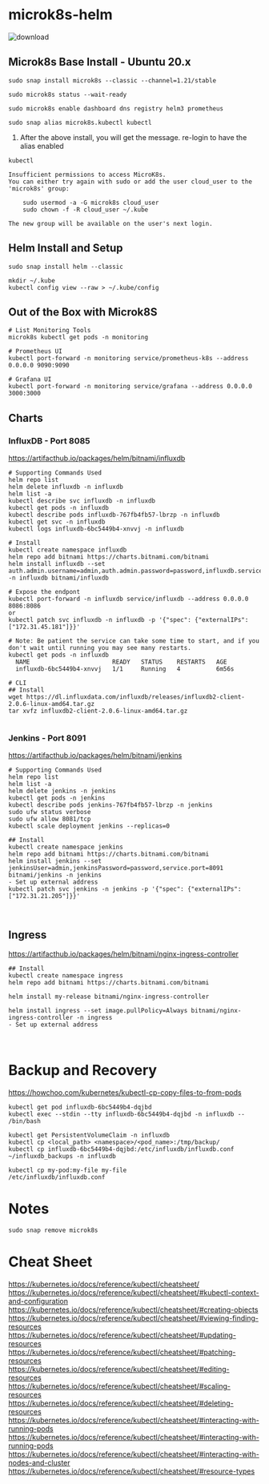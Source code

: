 # microk8s-helm


![download](https://user-images.githubusercontent.com/993459/111545821-ea5d5880-8733-11eb-9352-d22f812e9fb0.png)

## Microk8s Base Install - Ubuntu 20.x
```
sudo snap install microk8s --classic --channel=1.21/stable
```
```
sudo microk8s status --wait-ready 
```
```
sudo microk8s enable dashboard dns registry helm3 prometheus 
```
```
sudo snap alias microk8s.kubectl kubectl    
```
1. After the above install, you will get the message. re-login to have the alias enabled
```
kubectl

Insufficient permissions to access MicroK8s.
You can either try again with sudo or add the user cloud_user to the 'microk8s' group:

    sudo usermod -a -G microk8s cloud_user
    sudo chown -f -R cloud_user ~/.kube

The new group will be available on the user's next login.
```

## Helm Install and Setup
```
sudo snap install helm --classic

mkdir ~/.kube
kubectl config view --raw > ~/.kube/config

```

## Out of the Box with Microk8S
```
# List Monitoring Tools
microk8s kubectl get pods -n monitoring

# Prometheus UI
kubectl port-forward -n monitoring service/prometheus-k8s --address 0.0.0.0 9090:9090

# Grafana UI
kubectl port-forward -n monitoring service/grafana --address 0.0.0.0 3000:3000

```

## Charts


### InfluxDB - Port 8085
https://artifacthub.io/packages/helm/bitnami/influxdb
```
# Supporting Commands Used
helm repo list 
helm delete influxdb -n influxdb
helm list -a
kubectl describe svc influxdb -n influxdb
kubectl get pods -n influxdb
kubectl describe pods influxdb-767fb4fb57-lbrzp -n influxdb
kubectl get svc -n influxdb
kubectl logs influxdb-6bc5449b4-xnvvj -n influxdb

# Install 
kubectl create namespace influxdb
helm repo add bitnami https://charts.bitnami.com/bitnami
helm install influxdb --set auth.admin.username=admin,auth.admin.password=password,influxdb.service.type=LoadBalancer -n influxdb bitnami/influxdb

# Expose the endpont
kubectl port-forward -n influxdb service/influxdb --address 0.0.0.0 8086:8086
or
kubectl patch svc influxdb -n influxdb -p '{"spec": {"externalIPs":["172.31.45.181"]}}'

# Note: Be patient the service can take some time to start, and if you don't wait until running you may see many restarts.
kubectl get pods -n influxdb 
  NAME                       READY   STATUS    RESTARTS   AGE 
  influxdb-6bc5449b4-xnvvj   1/1     Running   4          6m56s 

# CLI
## Install
wget https://dl.influxdata.com/influxdb/releases/influxdb2-client-2.0.6-linux-amd64.tar.gz
tar xvfz influxdb2-client-2.0.6-linux-amd64.tar.gz


```

### Jenkins - Port 8091
https://artifacthub.io/packages/helm/bitnami/jenkins
```
# Supporting Commands Used
helm repo list 
helm list -a
helm delete jenkins -n jenkins
kubectl get pods -n jenkins
kubectl describe pods jenkins-767fb4fb57-lbrzp -n jenkins
sudo ufw status verbose
sudo ufw allow 8081/tcp
kubectl scale deployment jenkins --replicas=0

## Install
kubectl create namespace jenkins
helm repo add bitnami https://charts.bitnami.com/bitnami
helm install jenkins --set jenkinsUser=admin,jenkinsPassword=password,service.port=8091 bitnami/jenkins -n jenkins
- Set up external address
kubectl patch svc jenkins -n jenkins -p '{"spec": {"externalIPs":["172.31.21.205"]}}'

  
```

## Ingress
https://artifacthub.io/packages/helm/bitnami/nginx-ingress-controller
```
## Install
kubectl create namespace ingress
helm repo add bitnami https://charts.bitnami.com/bitnami

helm install my-release bitnami/nginx-ingress-controller

helm install ingress --set image.pullPolicy=Always bitnami/nginx-ingress-controller -n ingress
- Set up external address



```



# Backup and Recovery  
 https://howchoo.com/kubernetes/kubectl-cp-copy-files-to-from-pods
```
kubectl get pod influxdb-6bc5449b4-dqjbd
kubectl exec --stdin --tty influxdb-6bc5449b4-dqjbd -n influxdb -- /bin/bash 

kubectl get PersistentVolumeClaim -n influxdb
kubectl cp <local_path> <namespace>/<pod_name>:/tmp/backup/
kubectl cp influxdb-6bc5449b4-dqjbd:/etc/influxdb/influxdb.conf ~/influxdb_backups -n influxdb

kubectl cp my-pod:my-file my-file
/etc/influxdb/influxdb.conf

```

# Notes
```
sudo snap remove microk8s
```

# Cheat Sheet
https://kubernetes.io/docs/reference/kubectl/cheatsheet/
https://kubernetes.io/docs/reference/kubectl/cheatsheet/#kubectl-context-and-configuration
https://kubernetes.io/docs/reference/kubectl/cheatsheet/#creating-objects
https://kubernetes.io/docs/reference/kubectl/cheatsheet/#viewing-finding-resources
https://kubernetes.io/docs/reference/kubectl/cheatsheet/#updating-resources
https://kubernetes.io/docs/reference/kubectl/cheatsheet/#patching-resources
https://kubernetes.io/docs/reference/kubectl/cheatsheet/#editing-resources
https://kubernetes.io/docs/reference/kubectl/cheatsheet/#scaling-resources
https://kubernetes.io/docs/reference/kubectl/cheatsheet/#deleting-resources
https://kubernetes.io/docs/reference/kubectl/cheatsheet/#interacting-with-running-pods
https://kubernetes.io/docs/reference/kubectl/cheatsheet/#interacting-with-running-pods
https://kubernetes.io/docs/reference/kubectl/cheatsheet/#interacting-with-nodes-and-cluster
https://kubernetes.io/docs/reference/kubectl/cheatsheet/#resource-types



